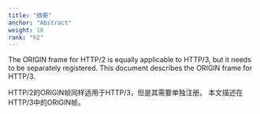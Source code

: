 ```yaml
---
title: "摘要"
anchor: "Abstract"
weight: 10
rank: "h2"
---
```


The ORIGIN frame for HTTP/2 is equally applicable to HTTP/3, but it needs to be separately registered. This document describes the ORIGIN frame for HTTP/3.

HTTP/2的ORIGIN帧同样适用于HTTP/3，但是其需要单独注册。
本文描述在HTTP/3中的ORIGIN帧。

